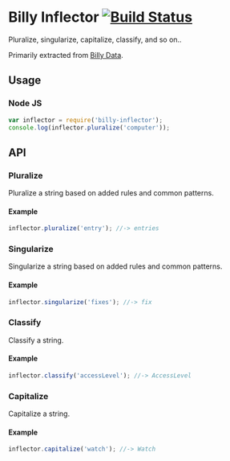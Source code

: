 Billy Inflector [![Build Status](https://travis-ci.org/billysbilling/billy-inflector.png)](https://travis-ci.org/billysbilling/billy-inflector)
===============

Pluralize, singularize, capitalize, classify, and so on..

Primarily extracted from [Billy Data](https://github.com/billysbilling/billy-data).

## Usage

### Node JS
```javascript
var inflector = require('billy-inflector');
console.log(inflector.pluralize('computer'));
```

## API

### Pluralize
Pluralize a string based on added rules and common patterns.

#### Example
```javascript
inflector.pluralize('entry'); //-> entries
```

### Singularize
Singularize a string based on added rules and common patterns.

#### Example
```javascript
inflector.singularize('fixes'); //-> fix
```

### Classify
Classify a string.

#### Example
```javascript
inflector.classify('accessLevel'); //-> AccessLevel
```

### Capitalize
Capitalize a string.

#### Example
```javascript
inflector.capitalize('watch'); //-> Watch
```
